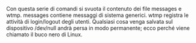 Con questa serie di comandi si svuota il contenuto dei file messages e wtmp.
messages contiene messaggi di sistema generici.
wtmp registra le attività di login/logout degli utenti.
Qualsiasi cosa venga salvata sul dispositivo /dev/null andrà persa in modo permanente; ecco perché viene chiamato il buco nero di Linux.